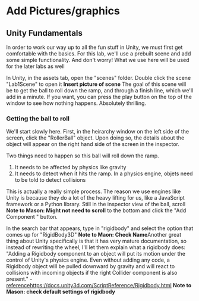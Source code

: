 # Add Pictures/graphics
## Unity Fundamentals
In order to work our way up to all the fun stuff in Unity, we must first get comfortable with the basics. For this lab, we'll use a prebuilt scene and add some simple functionality. And don't worry! What we use here will be used for the later labs as well

In Unity, in the assets tab, open the "scenes" folder. Double click the scene "Lab1Scene" to open it
**Insert picture of scene**
The goal of this scene will be to get the ball to roll down the ramp, and through a finish line, which we'll add in a minute.
If you want, you can press the play button on the top of the window to see how nothing happens. Absolutely thrilling.

### Getting the ball to roll
We'll start slowly here. First, in the heirarchy window on the left side of the screen, click the "RollerBall" object. Upon doing so, the details about the object will appear on the right hand side of the screen in the inspector.

Two things need to happen so this ball will roll down the ramp. 
  1. It needs to be affected by physics like gravity
  2. It needs to detect when it hits the ramp. In a physics engine, objets need to be told to detect collisions

This is actually a really simple process. The reason we use engines like Unity is because they do a lot of the heavy lifting for us, like a JavaScript framework or a Python library. Still in the inspector view of the ball, scroll **Note to Mason: Might not need to scroll** to the bottom and click the "Add Component " button.

In the search bar that appears, type in "rigidbody" and select the option that comes up for "RigidBody3D" **Note to Maon: Check Name**Another great thing about Unity specifically is that it has very mature documentation, so instead of rewriting the wheel, I'll let them explain what a rigidbody does: "Adding a Rigidbody component to an object will put its motion under the control of Unity's physics engine. Even without adding any code, a Rigidbody object will be pulled downward by gravity and will react to collisions with incoming objects if the right Collider component is also present." - [reference](https://docs.unity3d.com/ScriptReference/Rigidbody.html)https://docs.unity3d.com/ScriptReference/Rigidbody.html
**Note to Mason: check default settings of rigidbody**

